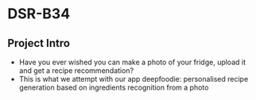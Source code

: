 # DSR-B34

## Project Intro
* Have you ever wished you can make a photo of your fridge, upload it and get a recipe recommendation?
* This is what we attempt with our app deepfoodie: personalised recipe generation based on ingredients recognition from a photo

